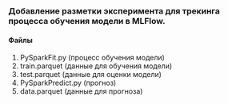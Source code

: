 ### Добавление разметки эксперимента для трекинга процесса обучения модели в MLFlow.
#### Файлы
1) PySparkFit.py (процесс обучения модели)
2) train.parquet (данные для обучения модели)
3) test.parquet (данные для оценки модели)
4) PySparkPredict.py (прогноз)
5) data.parquet (данные для прогноза)
